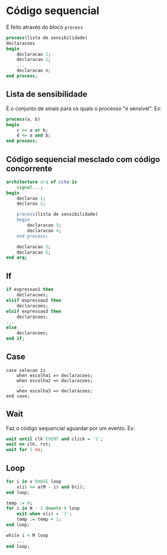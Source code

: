 # Código sequencial

É feito através do bloco `process`

```vhdl
process(lista de sensibilidade)
declaracoes
begin
    declaracao 1;
    declaracao 2;
    ...
    declaracao n;
end process;
```

## Lista de sensibilidade

É o conjunto de sinais para os quais o processo "é sensível". Ex:

```vhdl
process(a, b)
begin
    c <= a or b;
    d <= a and b;
end process;
```

## Código sequencial mesclado com código concorrente

```vhdl
architecture arq of ccto is
    signal...;
begin
    declarao 1;
    declarao 2;

    process(lista de sensibilidade)
    begin
        declaracao 3;
        declaracao 4;
    end process;

    declaracao 5;
    declaracao 6;
end arq;
```

## If

```vhdl
if expressao1 then
    declaracoes;
elsif expressao2 then
    declaracoes;
elsif expressao3 then
    declaracoes;
...
else
    declaracoes;
end if;
```

## Case

```
case selecao is
    when escolha1 => declaracoes;
    when escolha2 => declaracoes;
    ...
    when escolha3 => declaracoes;
end case;
```

## Wait

Faz o código sequencial aguardar por um evento. Ex:

```vhdl
wait until clk'EVENT and click = '1';
wait on clk, rst;
wait for 5 ns;
```

## Loop

```vhdl
for i in x'RANGE loop
    x(i) <= a(M - i) and b(i);
end loop;
```

```vhdl
temp := 0;
for i in N - 1 downto 0 loop
    exit when x(i) = '1';
    temp := temp + 1;
end loop;
```

```vhdl
while i < M loop
    ...
end loop;
```